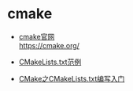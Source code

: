 # cmake

* [cmake官网](https://cmake.org/)  
    <https://cmake.org/>

* [CMakeLists.txt范例](eg/readme.md)
* [CMake之CMakeLists.txt编写入门](cmake01.md)
